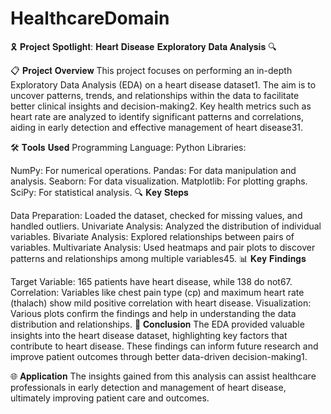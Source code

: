 # HealthcareDomain

🎗️ 𝐏𝐫𝐨𝐣𝐞𝐜𝐭 𝐒𝐩𝐨𝐭𝐥𝐢𝐠𝐡𝐭: 𝐇𝐞𝐚𝐫𝐭 𝐃𝐢𝐬𝐞𝐚𝐬𝐞 𝐄𝐱𝐩𝐥𝐨𝐫𝐚𝐭𝐨𝐫𝐲 𝐃𝐚𝐭𝐚 𝐀𝐧𝐚𝐥𝐲𝐬𝐢𝐬 🔍

📋 𝐏𝐫𝐨𝐣𝐞𝐜𝐭 𝐎𝐯𝐞𝐫𝐯𝐢𝐞𝐰 This project focuses on performing an in-depth Exploratory Data Analysis (EDA) on a heart disease dataset1. The aim is to uncover patterns, trends, and relationships within the data to facilitate better clinical insights and decision-making2. Key health metrics such as heart rate are analyzed to identify significant patterns and correlations, aiding in early detection and effective management of heart disease31.

🛠️ 𝐓𝐨𝐨𝐥𝐬 𝐔𝐬𝐞𝐝 Programming Language: Python Libraries:

NumPy: For numerical operations.
Pandas: For data manipulation and analysis.
Seaborn: For data visualization.
Matplotlib: For plotting graphs.
SciPy: For statistical analysis.
🔍 𝐊𝐞𝐲 𝐒𝐭𝐞𝐩𝐬

Data Preparation: Loaded the dataset, checked for missing values, and handled outliers.
Univariate Analysis: Analyzed the distribution of individual variables.
Bivariate Analysis: Explored relationships between pairs of variables.
Multivariate Analysis: Used heatmaps and pair plots to discover patterns and relationships among multiple variables45.
📊 𝐊𝐞𝐲 𝐅𝐢𝐧𝐝𝐢𝐧𝐠𝐬

Target Variable: 165 patients have heart disease, while 138 do not67.
Correlation: Variables like chest pain type (cp) and maximum heart rate (thalach) show mild positive correlation with heart disease.
Visualization: Various plots confirm the findings and help in understanding the data distribution and relationships.
🏁 𝐂𝐨𝐧𝐜𝐥𝐮𝐬𝐢𝐨𝐧 The EDA provided valuable insights into the heart disease dataset, highlighting key factors that contribute to heart disease. These findings can inform future research and improve patient outcomes through better data-driven decision-making1.

🌐 𝐀𝐩𝐩𝐥𝐢𝐜𝐚𝐭𝐢𝐨𝐧 The insights gained from this analysis can assist healthcare professionals in early detection and management of heart disease, ultimately improving patient care and outcomes.
